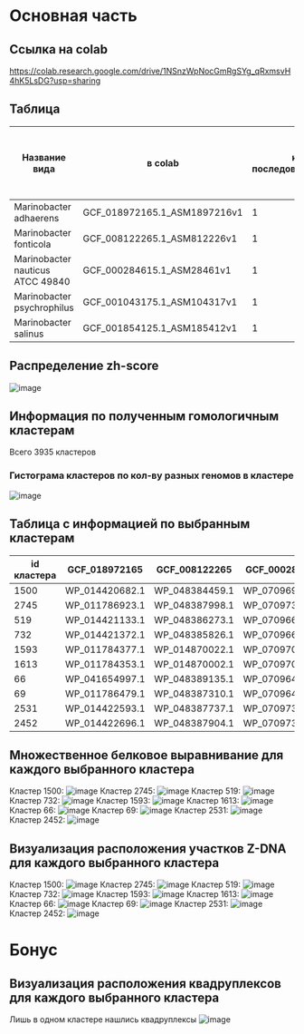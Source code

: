 # Основная часть
## Ссылка на colab
https://colab.research.google.com/drive/1NSnzWpNocGmRgSYg_qRxmsvH4hK5LsDG?usp=sharing
## Таблица
| Название вида     | в colab | к-во последовательностей | общая длина | количество аннотированных генов | доля аннотированных генов в геноме | кол-во участков с zh-score >500 | Общая длина участков с zh-score > 500 |
| ---      | ---       | ---      | ---       | ---      | ---       | ---      | ---       |
| Marinobacter adhaerens | GCF_018972165.1_ASM1897216v1 | 1 | 4420856 | 4148 | 91.85% | 12648 | 124384 |
| Marinobacter fonticola | GCF_008122265.1_ASM812226v1 | 1 | 4543926 | 4054 | 87.94% | 23132 | 226470 |
| Marinobacter nauticus ATCC 49840 | GCF_000284615.1_ASM28461v1 | 1 | 3989480 | 3676 | 91.92% | 11762	| 116226 |
| Marinobacter psychrophilus | GCF_001043175.1_ASM104317v1 | 1 | 3998597 | 3677	 | 89.33% | 17237 | 168268 |
| Marinobacter salinus | GCF_001854125.1_ASM185412v1 | 1 | 4121005 | 3819 | 91.58% | 11628 | 114482 |
## Распределение zh-score
![image](https://user-images.githubusercontent.com/95506249/175605490-dac8f57d-f94d-4b57-b483-65ced4e3e579.png)
## Информация по полученным гомологичным кластерам
Всего 3935 кластеров
### Гистограма кластеров по кол-ву разных геномов в кластере
![image](https://user-images.githubusercontent.com/95506249/175612938-63abce3a-4a91-413c-949b-1f7ccdd188a1.png)
## Таблица с информацией по выбранным кластерам
| id кластера | GCF_018972165 | GCF_008122265 | GCF_000284615 | GCF_001043175 | GCF_001854125 |
| ---      | ---       | ---      | ---       | ---      | ---       |
| 1500 | WP_014420682.1 | WP_048384459.1 | WP_070969898.1 | WP_148861846.1 | WP_008176381.1 |
| 2745 | WP_011786923.1 | WP_048387998.1 | WP_070973749.1 | WP_148864391.1 | WP_014578482.1 |
| 519 | WP_014421133.1 | WP_048386273.1 | WP_070966022.1 | WP_148863175.1 | WP_008174965.1 |
| 732 | WP_014421372.1 | WP_048385826.1 | WP_070966770.1 | WP_148862644.1 | WP_014577190.1 |
| 1593 | WP_011784377.1 | WP_014870022.1 | WP_070970212.1 | WP_148861734.1 | WP_008170735.1 |
| 1613 | WP_011784353.1 | WP_014870002.1 | WP_070970270.1 | WP_148861712.1 | WP_008170781.1 |
| 66 | WP_041654997.1 | WP_048389135.1 | WP_070964410.1 | WP_148863981.1 | WP_014578165.1 |
| 69 |WP_011786479.1 | WP_048387310.1 |	WP_070964418.1 | WP_148863978.1 | WP_014578162.1 |
| 2531 | WP_014422593.1 | WP_048387737.1 | WP_070973233.1 | WP_148864170.1 | WP_014578292.1 |
| 2452 | WP_014422696.1 | WP_048387904.1 | WP_070973019.1 | WP_227545954.1 | WP_014578411.1 |
## Множественное белковое выравнивание для каждого выбранного кластера
Кластер 1500:
![image](https://user-images.githubusercontent.com/95506249/175615432-fe227f4b-eb44-4719-8678-d1e6b7c576c2.png)
Кластер 2745:
![image](https://user-images.githubusercontent.com/95506249/175615488-aeac9f08-0c20-4e79-bd9f-9a13320680de.png)
Кластер 519:
![image](https://user-images.githubusercontent.com/95506249/175615532-4b9c1192-52da-4bfc-b3c1-21ff26ef6f13.png)
Кластер 732:
![image](https://user-images.githubusercontent.com/95506249/175615550-6b7484e1-3b81-4db1-babd-666889abd7ae.png)
Кластер 1593:
![image](https://user-images.githubusercontent.com/95506249/175615573-aea3a9ba-edc4-42f1-b3b9-10128b320835.png)
Кластер 1613:
![image](https://user-images.githubusercontent.com/95506249/175615600-8bed4c9f-e622-4594-a686-2a7f5ba71695.png)
Кластер 66:
![image](https://user-images.githubusercontent.com/95506249/175615743-19078fce-1f50-46de-8576-627022a8ea92.png)
Кластер 69:
![image](https://user-images.githubusercontent.com/95506249/175615799-4b5b87c4-e69a-43f9-aef0-28aaa0134156.png)
Кластер 2531:
![image](https://user-images.githubusercontent.com/95506249/175615843-b2050857-c6b4-4979-bebb-3fe140749a3b.png)
Кластер 2452:
![image](https://user-images.githubusercontent.com/95506249/175615865-ec796a3d-d07b-4314-9631-07ad26ad18e1.png)
## Визуализация расположения участков Z-DNA для каждого выбранного кластера
Кластер 1500:
![image](https://user-images.githubusercontent.com/95506249/175616601-33c50417-77fa-4eea-b9e2-ad4b420c0075.png)
Кластер 2745:
![image](https://user-images.githubusercontent.com/95506249/175616964-e659f185-ca1a-4bac-a7a5-2bd29112f566.png)
Кластер 519:
![image](https://user-images.githubusercontent.com/95506249/175616965-48018698-7468-498b-8bde-1862a5d0ce6e.png)
Кластер 732:
![image](https://user-images.githubusercontent.com/95506249/175616987-2ca65fa0-3666-416d-9493-d8d39176f737.png)
Кластер 1593:
![image](https://user-images.githubusercontent.com/95506249/175617014-a52982ff-edf0-40b7-b6ca-d0ab2dde7a25.png)
Кластер 1613:
![image](https://user-images.githubusercontent.com/95506249/175617032-8358c514-13fe-425f-a8ea-3dc502688c9e.png)
Кластер 66:
![image](https://user-images.githubusercontent.com/95506249/175617068-3ad66c59-f56e-4d5c-93f8-dcd13288e765.png)
Кластер 69:
![image](https://user-images.githubusercontent.com/95506249/175617097-ea35c3b4-212b-4d73-b136-a9e19fd70b0a.png)
Кластер 2531:
![image](https://user-images.githubusercontent.com/95506249/175617118-094881bb-37f7-45bc-9ec0-b273feb78336.png)
Кластер 2452:
![image](https://user-images.githubusercontent.com/95506249/175617142-176985d2-f5d5-4549-aa04-fcd72d18dc10.png)
# Бонус
## Визуализация расположения квадруплексов для каждого выбранного кластера
Лишь в одном кластере нашлись квадруплексы
![image](https://user-images.githubusercontent.com/95506249/175617564-a5614ed1-4ac4-4987-96ae-612fffc0afee.png)
